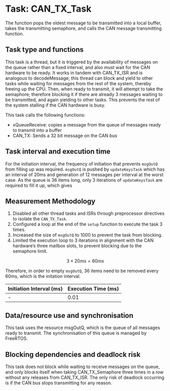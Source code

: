 # Task: CAN_TX_Task

The function pops the oldest message to be transmitted into a local buffer, takes the transmitting semaphore, and calls the CAN message transmitting function.

## Task type and functions

This task is a thread, but it is triggered by the availability of messages on the queue rather than a fixed interval, and also must wait for the CAN hardware to be ready. It works in tandem with CAN_TX_ISR and is analogous to decodeMessage; this thread can block and yield to other tasks while waiting for messages from the rest of the system, thereby freeing up the CPU. Then, when ready to transmit, it will attempt to take the semaphore; therefore blocking it if there are already 3 messages waiting to be transmitted, and again yielding to other tasks. This prevents the rest of the system stalling if the CAN hardware is busy.

This task calls the following functions:

- xQueueReceive: copies a message from the queue of messages ready to transmit into a buffer
- CAN_TX: Sends a 32 bit message on the CAN bus

## Task interval and execution time
For the initiation interval, the frequency of initiation that prevents `msgOutQ` from filling up was required. `msgOutQ` is pushed by `updateKeysTask` which has an interval of 20ms and generation of 12 messages per interval at the worst case. As the queue is 36 items long, only 3 iterations of `updateKeysTask` are required to fill it up, which gives

## Measurement Methodology

1. Disabled all other thread tasks and ISRs through preprocessor directives to isolate the `CAN_TX_Task`.
2. Configured a loop at the end of the `setup` function to execute the task 3 times.
3. Increased the size of `msgOutQ` to 1000 to prevent the task from blocking.
4. Limited the execution loop to 3 iterations in alignment with the CAN hardware’s three mailbox slots, to prevent blocking due to the semaphore limit.

```math
3 \times 20ms = 60ms
```
Therefore, in order to empty `msgOutQ`, 36 items need to be removed every 60ms, which is the initation interval.

| Initiation Interval (ms) | Execution Time (ms) |
| --- | --- |
| - | 0.01 |


## Data/resource use and synchronisation

This task uses the resource msgOutQ, which is the queue of all messages ready to transmit. The synchronisation of this queue is managed by FreeRTOS.

## Blocking dependencies and deadlock risk

This task does not block while waiting to receive messages on the queue, and only blocks itself when taking CAN_TX_Semaphore three times in a row without any releases from CAN_TX_ISR. The only risk of deadlock occurring is if the CAN bus stops transmitting for any reason.
